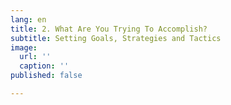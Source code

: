 ```yaml
---
lang: en
title: 2. What Are You Trying To Accomplish?
subtitle: Setting Goals, Strategies and Tactics
image:
  url: ''
  caption: ''
published: false

---
```

